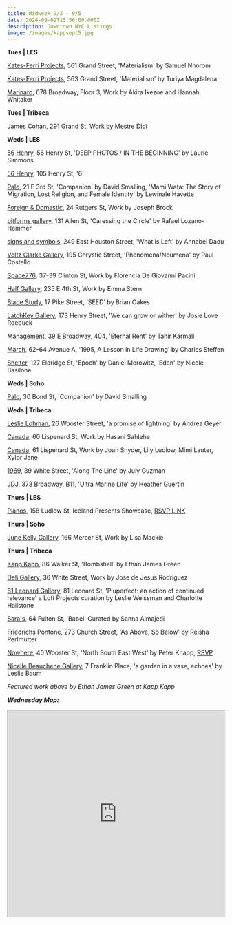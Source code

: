 ```yaml
---
title: Midweek 9/3 - 9/5
date: 2024-09-02T15:56:00.000Z
description: Downtown NYC Listings
image: /images/kappsept5.jpg
---
```

**Tues | LES**

[Kates-Ferri Projects](https://www.katesferriprojects.com/), 561 Grand Street, 'Materialism' by Samuel Nnorom

[Kates-Ferri Projects](https://www.katesferriprojects.com/), 563 Grand Street, 'Materialism' by Turiya Magdalena

[Marinaro](https://www.marinaro.biz/), 678 Broadway, Floor 3, Work by Akira Ikezoe and Hannah Whitaker

**Tues | Tribeca**

[James Cohan](https://www.jamescohan.com/), 291 Grand St, Work by Mestre Didi

**Weds | LES**

[56 Henry](https://56henry.nyc/exhibitions/deep-photos-in-the-beginning), 56 Henry St, 'DEEP PHOTOS / IN THE BEGINNING' by Laurie Simmons

[56 Henry](https://56henry.nyc/exhibitions/6/), 105 Henry St, '6' 

[Palo](https://www.palogallery.com/), 21 E 3rd St, 'Companion' by David Smalling, 'Mami Wata: The Story of Migration, Lost Religion, and Female Identity' by Lewinale Havette

[Foreign & Domestic](https://foreigndomestic.io/), 24 Rutgers St, Work by Joseph Brock

[bitforms gallery](https://bitforms.art/), 131 Allen St, 'Caressing the Circle' by Rafael Lozano-Hemmer

[signs and symbols](https://www.signsandsymbols.art/), 249 East Houston Street, 'What is Left' by Annabel Daou

[Voltz Clarke Gallery](https://voltzclarke.com/exhibitions/paul-costello-phenomena-noumena/), 195 Chrystie Street, 'Phenomena/Noumena' by Paul Costello

[Space776](https://www.space776.com/), 37-39 Clinton St, Work by Florencia De Giovanni Pacini

[Half Gallery](https://halfgallery.com/), 235 E 4th St, Work by Emma Stern

[Blade Study](https://www.bladestudy.net/exhibitions), 17 Pike Street, 'SEED' by Brian Oakes

[LatchKey Gallery](https://www.latchkey-gallery.com/), 173 Henry Street, 'We can grow or wither' by Josie Love Roebuck

[Management](https://management.nyc/), 39 E Broadway, 404, 'Eternal Rent' by Tahir Karmali

[March](https://www.marchgallery.org/exhibitions/), 62–64 Avenue A, '1995, A Lesson in Life Drawing' by Charles Steffen

[Shelter](https://www.shelternyc.com/), 127 Eldridge St, 'Epoch' by Daniel Morowitz, 'Eden' by Nicole Basilone

**Weds | Soho**

[P﻿alo](https://www.palogallery.com/exhibitions/40-companion-by-david-smalling/overview/), 30 Bond St, 'Companion' by David Smalling

**Weds | Tribeca**

[Leslie Lohman](https://leslielohman.org/exhibitions/andrea-geyer-a-promise-of-lightning), 26 Wooster Street, 'a promise of lightning' by Andrea Geyer

[Canada](https://canadanewyork.com/exhibitions/hasani-sahlehe), 60 Lispenard St, Work by Hasani Sahlehe

[Canada](https://canadanewyork.com/exhibitions/group-exhibition), 61 Lispenard St, Work by Joan Snyder, Lily Ludlow, Mimi Lauter, Xylor Jane

[1969](http://www.1969gallery.com/upcoming), 39 White Street, 'Along The Line' by July Guzman

[J﻿DJ](https://jdj.world/), 373 Broadway, B11, 'Ultra Marine Life' by Heather Guertin

**T﻿hurs | LES**

[Pianos](https://pianosnyc.com/shows), 158 Ludlow St, Iceland Presents  Showcase, [RSVP LINK](https://dice.fm/event/ryyq7y-iceland-airwaves-with-super-serious-klemens-hannigan-dj-hermigervill-5th-sep-pianos-showroom-new-york-tickets)

**Thurs | Soho**

[June Kelly Gallery](https://junekellygallery.com/home.htm), 166 Mercer St, Work by Lisa Mackie

**Thurs | Tribeca**

[Kapp Kapp](https://www.kappkapp.com/exhibitions/bombshell), 86 Walker St, 'Bombshell' by Ethan James Green

[Deli Gallery](https://deligallery.com/Exhibitions), 36 White Street, Work by Jose de Jesus Rodriguez

[81 Leonard Gallery](https://81leonardgallery.com/pluperfect-an-action-of-continued-relevance-loft-projects/), 81 Leonard St, 'Pluperfect: an action of continued relevance' a Loft Projects curation by Leslie Weissman and Charlotte Hailstone

[Sara's,](https://saras.world/) 64 Fulton St, 'Babel' Curated by Sanna Almajedi

[Friedrichs Pontone](https://www.friedrichspontone.com/exhibitions/35-reisha-perlmutter-as-above-so-below/cover/), 273 Church Street, 'As Above, So Below' by Reisha Perlmutter

[Nowhere](https://www.nowhere-nyc.com/exhibitions/north-south-east-west), 40 Wooster St, 'North South East West' by Peter Knapp, [RSVP ](https://www.eventbrite.com/e/opening-reception-peter-knapp-north-south-east-west-tickets-978749083857)

[Nicelle Beauchene Gallery](https://nicellebeauchene.com/exhibitions/leslie-baum/), 7 Franklin Place, 'a garden in a vase, echoes' by Leslie Baum

*F﻿eatured work above by Ethan James Green at Kapp Kapp*

***W﻿ednesday Map:***

<iframe src="https://www.google.com/maps/d/u/1/embed?mid=1StYFLe93hpwssDsuQKqYq9LKvarX3xY&ehbc=2E312F" width="100%" height="480"></iframe>